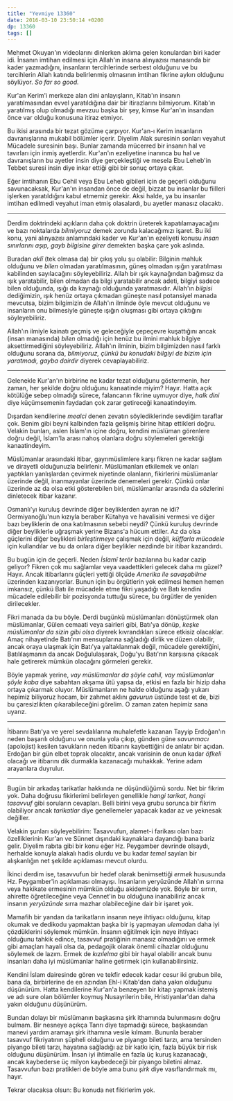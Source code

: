 ```yaml
---
title: "Yevmiye 13360"
date: 2016-03-10 23:50:14 +0200
dp: 13360
tags: []
---
```


Mehmet Okuyan'ın videolarını dinlerken aklıma gelen konulardan biri
kader idi. İnsanın imtihan edilmesi için Allah'ın insana alınyazısı manasında
bir kader yazmadığını, insanların tercihlerinde serbest olduğunu ve bu
tercihlerin Allah katında belirlenmiş olmasının imtihan fikrine aykırı olduğunu
söylüyor. *So far so good.*

Kur'an Kerim'i merkeze alan dini anlayışların, Kitab'ın insanın yaratılmasından
evvel yaratıldığına dair bir itirazlarını bilmiyorum. Kitab'ın yaratılmış olup
olmadığı mevzuu başka bir şey, kimse Kur'an'ın insandan önce var olduğu konusuna
itiraz etmiyor.

Bu ikisi arasında bir tezat gözüme çarpıyor. Kur'an-ı Kerim insanların
davranışlarına mukabil bölümler içerir. Diyelim Alak suresinin sonları veyahut
Mücadele suresinin başı. Bunlar zamanda mücerred bir insanın hal ve tavırları
için inmiş ayetlerdir. Kur'an'ın ezeliyetine inanınca bu hal ve davranışların bu
ayetler insin diye gerçekleştiği ve mesela Ebu Leheb'in Tebbet suresi insin diye
inkar ettiği gibi bir sonuç ortaya çıkar.

Eğer imtihanın Ebu Cehil veya Ebu Leheb gibileri için de geçerli olduğunu
savunacaksak, Kur'an'ın insandan önce de değil, bizzat bu insanlar bu fiilleri
işlerken yaratıldığını kabul etmemiz gerekir. Aksi halde, ya bu insanlar imtihan
edilmedi veyahut iman etmiş olasalardı, bu ayetler manasız olacaktı.

------

Derdim doktrindeki açıkların daha çok doktrin üreterek kapatılamayacağını ve
bazı noktalarda *bilmiyoruz* demek zorunda kalacağımızı işaret. Bu iki konu,
yani alınyazısı anlamındaki kader ve Kur'an'ın ezeliyeti konusu *insan
sınırlarını aşıp, gayb bilgisine girer* demekten başka çare yok aslında.

Buradan *aklî* (tek olmasa da) bir çıkış yolu şu olabilir: Bilginin mahluk
olduğunu ve *bilen* olmadan yaratılmasının, güneş olmadan ışığın yaratılması
kabilinden sayılacağını söyleyebiliriz. Allah bir ışık kaynağından bağımsız da
ışık yaratabilir, bilen olmadan da bilgi yaratabilir ancak adeti, bilgiyi sadece
bilen olduğunda, ışığı da kaynağı olduğunda yaratmasıdır. Allah'ın *bilgisi*
dediğimizin, ışık henüz ortaya çıkmadan güneşte nasıl potansiyel manada
mevcutsa, bizim bilgimizin de Allah'ın ilminde öyle mevcut olduğunu ve
insanların onu bilmesiyle güneşte ışığın oluşması gibi ortaya çıktığını
söyleyebiliriz.

Allah'ın ilmiyle kainatı geçmiş ve geleceğiyle çepeçevre kuşattığını ancak
(insan manasında) *bilen* olmadığı için henüz bu ilmini mahluk bilgiye
aksettirmediğini söyleyebiliriz. Allah'ın ilminin, bizim bilgimizden nasıl
farklı olduğunu sorana da, *bilmiyoruz, çünkü bu konudaki bilgiyi de bizim için
yaratmadı, gayba dairdir* diyerek cevaplayabiliriz.

------

Gelenekle Kur'an'ın birbirine ne kadar tezat olduğunu göstermenin, her zaman,
her şekilde doğru olduğunu kanaatinde miyim? Hayır. Hatta açık kötülüğe sebep
olmadığı sürece, falancanın fikrine uymuyor diye, *halk dini* diye küçümsemenin
faydadan çok zarar getireceği kanaatindeyim.

Dışardan kendilerine *mealci* denen zevatın söylediklerinde sevdiğim taraflar
çok. Benim gibi beyni kalbinden fazla gelişmiş birine hitap ettikleri
doğru. Velakin bunları, aslen İslam'ın içine doğru, kendini müslüman görenlere
doğru değil, İslam'la arası nahoş olanlara doğru söylemeleri gerektiği
kanaatindeyim.

Müslümanlar arasındaki itibar, gayrımüslimlere karşı fikren ne kadar sağlam ve
dirayetli olduğunuzla belirlenir. Müslümanları etkilemek ve onları yaptıkları
yanlışlardan çevirmek niyetinde olanların, fikirlerini müslümanlar üzerinde
değil, inanmayanlar üzerinde denemeleri gerekir. Çünkü onlar üzerinde az da olsa
etki gösterebilen biri, müslümanlar arasında da sözlerini dinletecek itibar
kazanır.

Osmanlı'yı kuruluş devrinde diğer beyliklerden ayıran ne idi? Germiyanoğlu'nun
kızıyla beraber Kütahya ve havalisini vermesi ve diğer bazı beyliklerin de ona
katılmasının sebebi neydi? Çünkü kuruluş devrinde diğer beyliklerle uğraşmak
yerine Bizans'a hücum ettiler. Az da olsa güçlerini diğer beylikleri
*birleştirmeye* çalışmak için değil, *küffarla mücadele* için kullandılar ve bu
da onlara diğer beylikler nezdinde bir itibar kazandırdı.

Bu bugün için de geçerli. Neden *İslamî terör* bazılarına bu kadar cazip
geliyor? Fikren çok mu sağlamlar veya vaadettikleri gelecek daha mı güzel?
Hayır. Ancak itibarlarını güçleri yettiği ölçüde *Amerika ile savaşabilme*
üzerinden kazanıyorlar. Bunun için bu örgütlerin yok edilmesi hemen hemen
imkansız, çünkü Batı ile mücadele etme fikri yaşadığı ve Batı kendini mücadele
edilebilir bir pozisyonda tuttuğu sürece, bu örgütler de yeniden dirilecekler. 

Fikri manada da bu böyle. Derdi bugünkü müslümanları dönüştürmek olan
müslümanlar, Gülen cemaati veya sairleri gibi, Batı'ya dönüp, *keşke müslümanlar
da sizin gibi olsa* diyerek kıvrandıkları sürece etkisiz olacaklar. Amaç
nihayetinde Batı'nın mensuplarına sağladığı dirlik ve düzen olabilir, ancak
oraya ulaşmak için Batı'ya yaltaklanmak değil, mücadele gerektiğini,
Batılılaşmanın da ancak Doğululaşarak, Doğu'yu Batı'nın karşısına çıkacak hale
getirerek mümkün olacağını görmeleri gerekir.

Böyle yapmak yerine, *vay müslümanlar da şöyle cahil, vay müslümanlar şöyle
kaba* diye sabahtan akşama ütü yapsa da, etkisi en fazla bir hizip daha ortaya
çıkarmak oluyor. Müslümanların ne halde olduğunu aşağı yukarı hepimiz biliyoruz
hocam, bir zahmet aklını *gavurun* üstünde test et de, bizi bu çaresizlikten
çıkarabileceğini görelim. O zaman zaten hepimiz sana uyarız.

-----

İtibarını Batı'ya ve yerel sevdalılarına muhalefetle kazanan Tayyip Erdoğan'ın
neden başarılı olduğunu ve onunla yola çıkıp, günden güne *savunmacı*
(apolojist) kesilen tavukların neden itibarını kaybettiğini de anlatır bir
açıdan. Erdoğan bir gün elbet toprak olacaktır, ancak varisinin de onun kadar
*öfkeli* olacağı ve itibarını dik durmakla kazanacağı muhakkak. Yerine adam
arayanlara duyrulur.

------

Bugün bir arkadaş tarikatlar hakkında ne düşündüğümü sordu. Net bir fikrim yok.
Daha doğrusu fikirlerimi belirleyen genellikle *hangi tarikat, hangi tasavvuf*
gibi soruların cevapları. Belli birini veya grubu sorunca bir fikrim olabiliyor
ancak *tarikatlar* diye genellemeler yapacak kadar az ve yeknesak değiller.

Velakin şunları söyleyebilirim: Tasavvufun, alamet-i farikası olan bazı
özelliklerinin Kur'an ve Sünnet dışındaki kaynaklara dayandığı bana bariz
gelir. Diyelim rabıta gibi bir konu eğer Hz. Peygamber devrinde olsaydı,
herhalde konuyla alakalı hadis olurdu ve bu kadar *temel* sayılan bir
alışkanlığın net şekilde açıklaması mevcut olurdu.

İkinci derdim ise, tasavvufun bir hedef olarak benimsettiği *ermek* hususunda
Hz. Peygamber'in açıklaması olmayışı. İnsanların yeryüzünde Allah'ın sırrına
veya hakikate ermesinin mümkün olduğu akidemizde yok. Böyle bir sırrın, ahirette
öğretileceğine veya Cennet'in bu olduğuna inanabiliriz ancak insanın
*yeryüzünde* sırra mazhar olabileceğine dair bir işaret yok.

Mamafih bir yandan da tarikatların insanın neye ihtiyacı olduğunu, kitap okumak
ve dedikodu yapmaktan başka bir iş yapmayan *ulema*dan daha iyi çözdüklerini
söylemek mümkün. İnsanın eğitilmek için neye ihtiyacı olduğunu tahkik edince,
tasavvuf pratiğinin manasız olmadığını ve ermek gibi amaçları hayali olsa da,
pedagojik olarak önemli cihazlar olduğunu söylemek de lazım. Ermek de
*kızılelma* gibi bir hayal olabilir ancak bunu insanları daha iyi müslümanlar
haline getirmek için kullanabilirsiniz.

Kendini İslam dairesinde gören ve tekfir edecek kadar cesur iki grubun bile,
bana da, birbirlerine de en azından Ehl-i Kitab'dan daha yakın olduğunu
düşünürüm. Hatta kendilerine Kur'an'a benzeyen bir kitap yapmak istemiş ve adı
sure olan bölümler koymuş Nusayrilerin bile, Hristiyanlar'dan daha yakın
olduğunu düşünürüm.

Bundan dolayı bir müslümanın başkasına şirk ithamında bulunmasını doğru
bulmam. Bir nesneye açıkça Tanrı diye tapmadığı sürece, başkasından manevi
yardım aramayı şirk ithamına vesile kılmam. Bununla beraber tasavvuf
fikriyatının şüpheli olduğunu ve piyango bileti tarzı, ama tersinden piyango
bileti tarzı, hayatına sağladığı az bir katkı için, fazla büyük bir risk
olduğunu düşünürüm. İnsan iyi ihtimalle en fazla üç kuruş kazanacağı, ancak
kaybederse üç milyon kaybedeceği bir piyango biletini almaz. Tasavvufun bazı
pratikleri de böyle ama bunu *şirk* diye vasıflandırmak mı, hayır.

Tekrar olacaksa olsun: Bu konuda net fikirlerim yok. 

